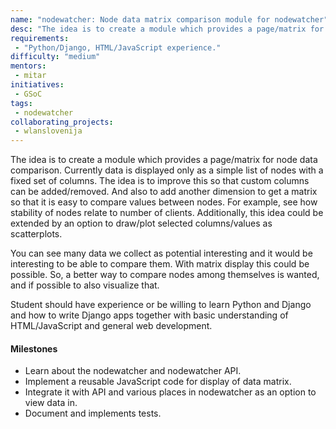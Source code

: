 ```yaml
---
name: "nodewatcher: Node data matrix comparison module for nodewatcher"
desc: "The idea is to create a module which provides a page/matrix for node data comparison."
requirements:
 - "Python/Django, HTML/JavaScript experience."
difficulty: "medium"
mentors:
 - mitar
initiatives:
 - GSoC
tags:
 - nodewatcher
collaborating_projects:
 - wlanslovenija
---
```


The idea is to create a module which provides a page/matrix for node data comparison. Currently data is displayed only as a simple list of nodes with a fixed set of columns. The idea is to improve this so that custom columns can be added/removed. And also to add another dimension to get a matrix so that it is easy to compare values between nodes. For example, see how stability of nodes relate to number of clients. Additionally, this idea could be extended by an option to draw/plot selected columns/values as scatterplots.

You can see many data we collect as potential interesting and it would be interesting to be able to compare them. With matrix display this could be possible. So, a better way to compare nodes among themselves is wanted, and if possible to also visualize that.

Student should have experience or be willing to learn Python and Django and how to write Django apps together with basic understanding of HTML/JavaScript and general web development. 

#### Milestones

* Learn about the nodewatcher and nodewatcher API.
* Implement a reusable JavaScript code for display of data matrix.
* Integrate it with API and various places in nodewatcher as an option to view data in.
* Document and implements tests.
